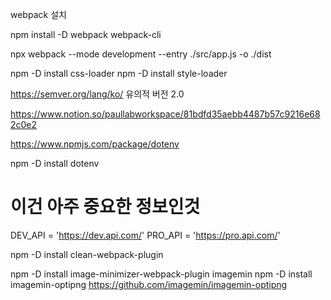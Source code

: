 webpack 설치

npm install -D webpack webpack-cli

npx webpack --mode development --entry ./src/app.js -o ./dist

npm -D install css-loader
npm -D install style-loader










https://semver.org/lang/ko/ 
유의적 버전 2.0

https://www.notion.so/paullabworkspace/81bdfd35aebb4487b57c9216e682c0e2











https://www.npmjs.com/package/dotenv



npm -D install dotenv
# 이건 아주 중요한 정보인것
DEV_API = 'https://dev.api.com/'
PRO_API = 'https://pro.api.com/'







npm -D install clean-webpack-plugin













npm -D install image-minimizer-webpack-plugin imagemin
npm -D install imagemin-optipng
https://github.com/imagemin/imagemin-optipng